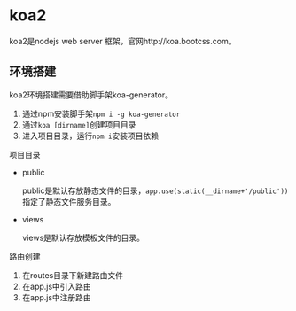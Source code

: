 # koa2

koa2是nodejs web server 框架，官网http://koa.bootcss.com。

## 环境搭建

koa2环境搭建需要借助脚手架koa-generator。

1. 通过npm安装脚手架`npm i -g koa-generator`
2. 通过`koa [dirname]`创建项目目录
3. 进入项目目录，运行`npm i`安装项目依赖

项目目录

* public

  public是默认存放静态文件的目录，`app.use(static(__dirname+'/public'))`指定了静态文件服务目录。

* views

  views是默认存放模板文件的目录。

路由创建

1. 在routes目录下新建路由文件
2. 在app.js中引入路由
3. 在app.js中注册路由